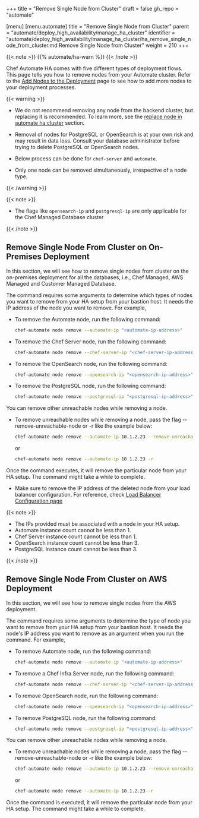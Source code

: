 +++
title = "Remove Single Node from Cluster"
draft = false
gh_repo = "automate"

[menu]
  [menu.automate]
    title = "Remove Single Node from Cluster"
    parent = "automate/deploy_high_availability/manage_ha_cluster"
    identifier = "automate/deploy_high_availability/manage_ha_cluster/ha_remove_single_node_from_cluster.md Remove Single Node from Cluster"
    weight = 210
+++

{{< note >}}
{{% automate/ha-warn %}}
{{< /note >}}

Chef Automate HA comes with five different types of deployment flows. This page tells you how to remove nodes from your Automate cluster. Refer to the [Add Nodes to the Deployment](/automate/ha_add_nodes_to_the_deployment/) page to see how to add more nodes to your deployment processes.

{{< warning >}}

- We do not recommend removing any node from the backend cluster, but replacing it is recommended. To learn more, see the [replace node in automate ha cluster](#replace-node-in-automate-ha-cluster) section.

- Removal of nodes for PostgreSQL or OpenSearch is at your own risk and may result in data loss. Consult your database administrator before trying to delete PostgreSQL or OpenSearch nodes.
- Below process can be done for `chef-server` and `automate`.
- Only one node can be removed simultaneously, irrespective of a node type.

{{< /warning >}}

{{< note >}}

- The flags like `opensearch-ip` and `postgresql-ip` are only applicable for the Chef Managed Database cluster

{{< /note >}}

## Remove Single Node From Cluster on On-Premises Deployment

In this section, we will see how to remove single nodes from cluster on the on-premises deployment for all the databases, i.e., Chef Managed, AWS Managed and Customer Managed Database.

The command requires some arguments to determine which types of nodes you want to remove from your HA setup from your bastion host. It needs the IP address of the node you want to remove. For example,

- To remove the Automate node, run the following command:

    ```sh
    chef-automate node remove --automate-ip "<automate-ip-address>"
    ```

- To remove the Chef Server node, run the following command:

    ```sh
    chef-automate node remove --chef-server-ip "<chef-server-ip-address>"
    ```

- To remove the OpenSearch node, run the following command:

    ```sh
    chef-automate node remove --opensearch-ip "<opensearch-ip-address>"
    ```

- To remove the PostgreSQL node, run the following command:

    ```sh
    chef-automate node remove --postgresql-ip "<postgresql-ip-address>"
    ```

You can remove other unreachable nodes while removing a node.

- To remove unreachable nodes while removing a node, pass the flag --remove-unreachable-node or -r like the example below:

     ```sh
     chef-automate node remove --automate-ip 10.1.2.23 --remove-unreachable-node
    ```

    or 

     ```sh
     chef-automate node remove --automate-ip 10.1.2.23 -r
    ```

Once the command executes, it will remove the particular node from your HA setup. The command might take a while to complete.

- Make sure to remove the IP address of the deleted node from your load balancer configuration. For reference, check [Load Balancer Configuration page](/automate/loadbalancer_configuration/)

{{< note >}}

- The IPs provided must be associated with a node in your HA setup.
- Automate instance count cannot be less than 1.
- Chef Server instance count cannot be less than 1.
- OpenSearch instance count cannot be less than 3.
- PostgreSQL instance count cannot be less than 3.

{{< /note >}}

## Remove Single Node From Cluster on AWS Deployment

In this section, we will see how to remove single nodes from the AWS deployment.

The command requires some arguments to determine the type of node you want to remove from your HA setup from your bastion host. It needs the node's IP address you want to remove as an argument when you run the command. For example,

- To remove Automate node, run the following command:

    ```sh
    chef-automate node remove --automate-ip "<automate-ip-address>"
    ```

- To remove a Chef Infra Server node, run the following command:

    ```sh
    chef-automate node remove --chef-server-ip "<chef-server-ip-address>"
    ```

- To remove OpenSearch node, run the following command:

    ```sh
    chef-automate node remove --opensearch-ip "<opensearch-ip-address>"
    ```

- To remove PostgreSQL node, run the following command:

    ```sh
    chef-automate node remove --postgresql-ip "<postgresql-ip-address>"
    ```

You can remove other unreachable nodes while removing a node.

- To remove unreachable nodes while removing a node, pass the flag --remove-unreachable-node or -r like the example below:

     ```sh
     chef-automate node remove --automate-ip 10.1.2.23 --remove-unreachable-node
    ```

    or 

     ```sh
     chef-automate node remove --automate-ip 10.1.2.23 -r
    ```

Once the command is executed, it will remove the particular node from your HA setup. The command might take a while to complete.
